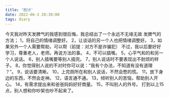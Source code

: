 ```yaml
---
title: '检讨'
date: 2022-06-3 20:30:00
tags: diary
---
```

今天我对昨天发脾气的我感到很后悔，我总结出了一个永远不无缘无故
发脾气的方法；
1，将自己的情绪调整好。
2，让谈话的另一个人也把情绪调整好。
3，如果另外一个人需要帮助，可以帮（前提：对方不是诈骗犯）
不过，我以后要好好学习，尊重老人，老师。再说方法的事。
4，不可以插嘴。
5，心平气和的和另一个人说话。
6，别人插嘴要等别人插完。
7，别人说话时不要表现出不耐烦的样子。
8，你觉得别人说的不对时你可以说：“我有个办法，不知道有没有道理
？”。
9，说话要清晰。
10，上完厕所在和别人说话，不然会憋的慌。
11，放下身边的东西，不然会走神。
12，语言通不通。
13，倾听别人的苦恼，帮助别人开心。
14，有需求提出来和爸爸妈妈好好商量。
15，不叫别人的外号。
打到以上15点，别人想和你吵架也吵不起来了。
